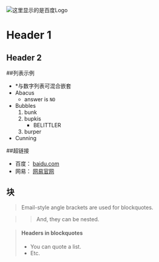 ![这里显示的是百度Logo](http://www.baidu.com/img/bd_logo1.png "百度Logo")

Header 1
========
Header 2
--------

##列表示例
*	*与数字列表可混合嵌套
*   Abacus
    * answer is `NO`
*   Bubbles
    1.  bunk
    2.  bupkis
        * BELITTLER
    3. burper
*   Cunning

##超链接
*	百度： [baidu.com](http://www.baidu.com)
*	网易： [网易官网](http://www.163.com)




## 块
> Email-style angle brackets
> are used for blockquotes.

> > And, they can be nested.

> #### Headers in blockquotes
> 
> * You can quote a list.
> * Etc.
